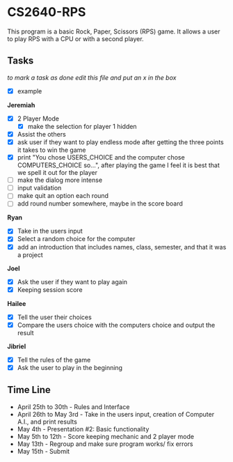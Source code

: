 # CS2640-RPS
This program is a basic Rock, Paper, Scissors (RPS) game. It allows a user to play RPS with a CPU or with a second player. 

## Tasks
_to mark a task as done edit this file and put an x in the box_
- [x] example

**Jeremiah**
- [x] 2 Player Mode
  - [x] make the selection for player 1 hidden
- [x] Assist the others
- [x] ask user if they want to play endless mode after getting the three points it takes to win the game
- [x] print "You chose USERS_CHOICE and the computer chose COMPUTERS_CHOICE so...", after playing the game I feel it is best that we spell it out for the player
- [ ] make the dialog more intense
- [ ] input validation
- [ ] make quit an option each round
- [ ] add round number somewhere, maybe in the score board

**Ryan**
- [x] Take in the users input
- [x] Select a random choice for the computer
- [x] add an introduction that includes names, class, semester, and that it was a project

**Joel**
- [X] Ask the user if they want to play again
- [x] Keeping session score

**Hailee**
- [x] Tell the user their choices
- [X] Compare the users choice with the computers choice and output the result

**Jibriel**
- [x] Tell the rules of the game
- [x] Ask the user to play in the beginning

## Time Line
- April 25th to 30th - Rules and Interface
- April 26th to May 3rd - Take in the users input, creation of Computer A.I., and print results
- May 4th - Presentation #2: Basic functionality
- May 5th to 12th - Score keeping mechanic and 2 player mode
- May 13th - Regroup and make sure program works/ fix errors
- May 15th - Submit

